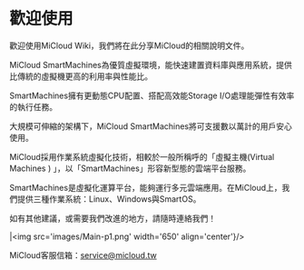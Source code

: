 歡迎使用
===

歡迎使用MiCloud Wiki，我們將在此分享MiCloud的相關說明文件。



MiCloud SmartMachines為優質虛擬環境，能快速建置資料庫與應用系統，提供比傳統的虛擬機更高的利用率與性能比。



SmartMachines擁有更動態CPU配置、搭配高效能Storage I/O處理能彈性有效率的執行任務。



大規模可伸縮的架構下，MiCloud SmartMachines將可支援數以萬計的用戶安心使用。



MiCloud採用作業系統虛擬化技術，相較於一般所稱呼的「虛擬主機(Virtual Machines ) 」，以「SmartMachines」形容新型態的雲端平台服務。



SmartMachines是虛擬化運算平台，能夠運行多元雲端應用。在MiCloud上，我們提供三種作業系統：Linux、Windows與SmartOS。




如有其他建議，或需要我們改進的地方，請隨時連絡我們！



|<img src='images/Main-p1.png' width='650'  align='center'}/>




MiCloud客服信箱：[service@micloud.tw](mailto:service@micloud.tw)



